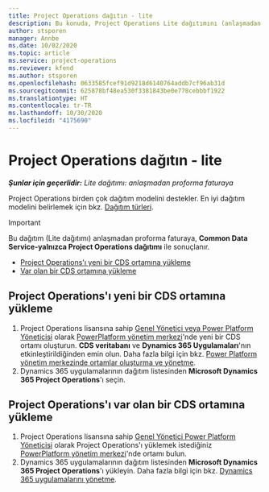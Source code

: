 ```yaml
---
title: Project Operations dağıtın - lite
description: Bu konuda, Project Operations Lite dağıtımını (anlaşmadan proforma faturaya) yükleme hakkında bilgiler sağlanmaktadır.
author: stsporen
manager: Annbe
ms.date: 10/02/2020
ms.topic: article
ms.service: project-operations
ms.reviewer: kfend
ms.author: stsporen
ms.openlocfilehash: 0633585fcef91d9218d6140764addb7cf96ab31d
ms.sourcegitcommit: 625878bf48ea530f3381843be0e778cebbbf1922
ms.translationtype: HT
ms.contentlocale: tr-TR
ms.lasthandoff: 10/30/2020
ms.locfileid: "4175690"
---
```

# <a name="deploy-project-operations---lite"></a>Project Operations dağıtın - lite

_**Şunlar için geçerlidir:** Lite dağıtımı: anlaşmadan proforma faturaya_

Project Operations birden çok dağıtım modelini destekler. En iyi dağıtım modelini belirlemek için bkz. [Dağıtım türleri](determine-deployment-type.md).


> [!IMPORTANT]
> Bu dağıtım (Lite dağıtımı) anlaşmadan proforma faturaya, **Common Data Service-yalnızca Project Operations dağıtımı** ile sonuçlanır.

- [Project Operations'ı yeni bir CDS ortamına yükleme](#new)
- [Var olan bir CDS ortamına yükleme](#existing)



## <a name="install-project-operations-to-a-new-cds-environment"></a><a name="new"></a>Project Operations'ı yeni bir CDS ortamına yükleme

1. Project Operations lisansına sahip [Genel Yönetici veya Power Platform Yöneticisi](https://docs.microsoft.com/power-platform/admin/global-service-administrators-can-administer-without-license) olarak [PowerPlatform yönetim merkezi](https://admin.powerplatform.com)'nde yeni bir CDS ortamı oluşturun. **CDS veritabanı** ve **Dynamics 365 Uygulamaları**'nın etkinleştirildiğinden emin olun. Daha fazla bilgi için bkz. [Power Platform yönetim merkezinde ortamlar oluşturma ve yönetme](https://docs.microsoft.com/power-platform/admin/create-environment#create-an-environment-in-the-power-platform-admin-center).
2. Dynamics 365 uygulamalarının dağıtım listesinden **Microsoft Dynamics 365 Project Operations**'ı seçin.


## <a name="install-project-operations-to-an-existing-cds-environment"></a><a name="existing"></a>Project Operations'ı var olan bir CDS ortamına yükleme

1. Project Operations lisansına sahip [Genel Yönetici Power Platform Yöneticisi](https://docs.microsoft.com/power-platform/admin/global-service-administrators-can-administer-without-license) olarak Project Operations'ı yüklemek istediğiniz [PowerPlatform yönetim merkezi](https://admin.powerplatform.com)'nde ortamı bulun.
2. Dynamics 365 uygulamalarının dağıtım listesinden **Microsoft Dynamics 365 Project Operations**'ı yükleyin. Daha fazla bilgi için bkz. [Dynamics 365 uygulamalarını yönetme](https://docs.microsoft.com/power-platform/admin/manage-apps).


